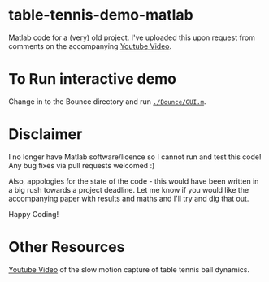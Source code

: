 # table-tennis-demo-matlab

Matlab code for a (very) old project.
I've uploaded this upon request from comments on the accompanying [Youtube Video](https://www.youtube.com/watch?v=Ijy7N31rks0).

# To Run interactive demo
Change in to the Bounce directory and run [`./Bounce/GUI.m`](GUI.m). 

# Disclaimer
I no longer have Matlab software/licence so I cannot run and test this code! Any bug fixes via pull requests welcomed :)

Also, appologies for the state of the code - this would have been written in a big rush towards a project deadline. Let me know if you would like the accompanying paper with results and maths and I'll try and dig that out.

Happy Coding!

# Other Resources
[Youtube Video](https://www.youtube.com/watch?v=wzJqh4aJvYs&t=2s) of the slow motion capture of table tennis ball dynamics.
